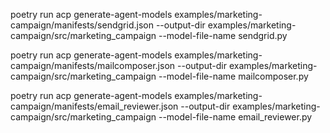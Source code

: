 poetry run acp generate-agent-models examples/marketing-campaign/manifests/sendgrid.json --output-dir examples/marketing-campaign/src/marketing_campaign --model-file-name sendgrid.py        

poetry run acp generate-agent-models examples/marketing-campaign/manifests/mailcomposer.json --output-dir examples/marketing-campaign/src/marketing_campaign --model-file-name mailcomposer.py

poetry run acp generate-agent-models examples/marketing-campaign/manifests/email_reviewer.json --output-dir examples/marketing-campaign/src/marketing_campaign --model-file-name email_reviewer.py
